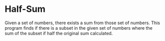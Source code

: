 # Half-Sum
 Given a set of numbers, there exists a sum from those set of numbers. This program finds if there is a subset in the given set of numbers where the sum of the subset if half the original sum calculated.
